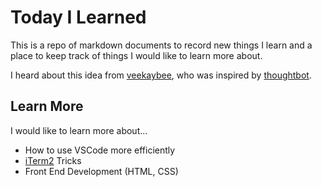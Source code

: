 # Today I Learned

This is a repo of markdown documents to record new things I learn
and a place to keep track of things I would like to learn more about.

I heard about this idea from [veekaybee](https://github.com/veekaybee/til),
who was inspired by [thoughtbot](https://github.com/thoughtbot/til).

## Learn More

I would like to learn more about...

- How to use VSCode more efficiently
- [iTerm2](https://iterm2.com/documentation.html) Tricks
- Front End Development (HTML, CSS)
